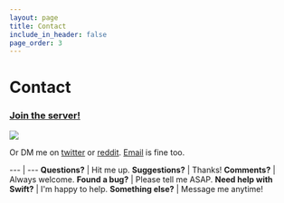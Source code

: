 ```yaml
---
layout: page
title: Contact
include_in_header: false
page_order: 3
---
```


# Contact

### [Join the server!](https://discord.gg/Pmq8fYcus2)

<a href="https://discord.gg/Pmq8fYcus2"><img src="https://img.shields.io/discord/807790675998277672?color=00b035&label=Discord"></a>

Or DM me on [twitter](https://twitter.com/aheze0) or [reddit](https://www.reddit.com/user/aheze). [Email](mailto:aheze@getfind.app) is fine too.


--- | ---
**Questions?** | Hit me up.
**Suggestions?** | Thanks!
**Comments?** | Always welcome.
**Found a bug?** | Please tell me ASAP.
**Need help with Swift?** | I'm happy to help.
**Something else?** | Message me anytime!